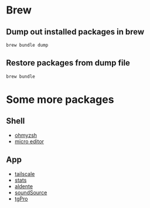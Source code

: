 # Brew
## Dump out installed packages in brew
```brew bundle dump```

## Restore packages from dump file
```brew bundle```

# Some more packages
## Shell
- [ohmyzsh](https://github.com/ohmyzsh/ohmyzsh)
- [micro editor](https://github.com/zyedidia/micro)

## App
- [tailscale](https://tailscale.com/)
- [stats](https://github.com/exelban/stats)
- [aldente](https://github.com/AppHouseKitchen/AlDente-Charge-Limiter)
- [soundSource](https://rogueamoeba.com/soundsource/)
- [tgPro](https://www.tunabellysoftware.com/tgpro/)
